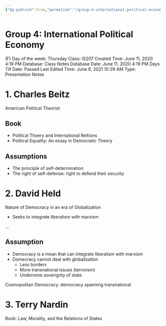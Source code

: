 ```yaml
---
{"dg-publish":true,"permalink":"/group-4-international-political-economy/"}
---
```


# Group 4: International Political Economy

(F) Day of the week: Thursday
Class: IS207
Created Time: June 11, 2020 4:19 PM
Database: Class Notes Database
Date: June 11, 2020 4:19 PM
Days Till Date: Passed
Last Edited Time: June 9, 2021 10:39 AM
Type: Presentation Notes

# 1. Charles Beitz

American Political Theorist

## Book

- Political Thoery and International Reltions
- Political Equality: An essay in Democratic Theory

## Assumptions

- The principle of self-determination
- The right of self-defense: right to defend their security

# 2. David Held

Nature of Democracy in an era of Globalization

- Seeks to integrate liberalism with marxism

...

## Assumption

- Democracy is a mean that can integrate liberalism with marxism
- Domecracy cannot deal with globalization
    - Less borders
    - More transnational issues (terrorism)
    - Undermine soverignty of state

Cosmopolitan Democracy: democracy spanning transnational

# 3. Terry Nardin

Book: Law, Morality, and the Relations of States